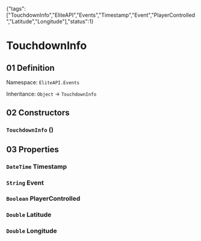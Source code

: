 {"tags":["TouchdownInfo","EliteAPI","Events","Timestamp","Event","PlayerControlled","Latitude","Longitude"],"status":1}

# TouchdownInfo

## 01 Definition

Namespace: `EliteAPI.Events`

Inheritance: `Object` → `TouchdownInfo`

## 02 Constructors

### `TouchdownInfo` ()

## 03 Properties

### `DateTime` Timestamp

### `String` Event

### `Boolean` PlayerControlled

### `Double` Latitude

### `Double` Longitude

